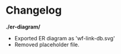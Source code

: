 # Changelog

**./er-diagram/**
* Exported ER diagram as 'wf-link-db.svg'
* Removed placeholder file.